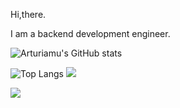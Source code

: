 Hi,there.

I am a backend development engineer.

![Arturiamu's GitHub stats](https://readme-typing-svg.herokuapp.com?color=28696B&size=15&center=true&lines=Welcome%20to%20Arturiamu%27s%20code%20space!)


![Top Langs](https://github-readme-stats.vercel.app/api/top-langs/?username=arturiamu&layout=compact)
![](https://github-readme-stats.vercel.app/api?username=arturiamu&show_icons=true)


![](https://github-readme-activity-graph.cyclic.app/graph?username=arturiamu)
